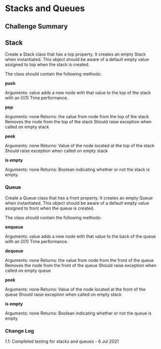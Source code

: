 # Stacks and Queues

## Challenge Summary

## Stack

Create a Stack class that has a top property. It creates an empty Stack when instantiated.
This object should be aware of a default empty value assigned to top when the stack is created.

The class should contain the following methods:

**push**

Arguments: value
adds a new node with that value to the top of the stack with an O(1) Time performance.

**pop**

Arguments: none
Returns: the value from node from the top of the stack
Removes the node from the top of the stack
Should raise exception when called on empty stack

**peek**

Arguments: none
Returns: Value of the node located at the top of the stack
Should raise exception when called on empty stack

**is empty**

Arguments: none
Returns: Boolean indicating whether or not the stack is empty.

### Queue

Create a Queue class that has a front property. It creates an empty Queue when instantiated.
This object should be aware of a default empty value assigned to front when the queue is created.

The class should contain the following methods:

**enqueue**

Arguments: value
adds a new node with that value to the back of the queue with an O(1) Time performance.

**dequeue**

Arguments: none
Returns: the value from node from the front of the queue
Removes the node from the front of the queue
Should raise exception when called on empty queue

**peek**

Arguments: none
Returns: Value of the node located at the front of the queue
Should raise exception when called on empty stack

**is empty**

Arguments: none
Returns: Boolean indicating whether or not the queue is empty

### Change Log

1.1: Completed testing for stacks and queues - 6 Jul 2021
